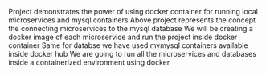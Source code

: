 Project demonstrates the power of using docker container for running local microservices and mysql containers 
Above project represents the concept the connecting microservices to the mysql database
We will be creating a docker image of each microservice and run the project inside docker container
Same for databse we have used mymysql containers available inside docker hub
We are going to run all the microservices and databases inside a containerized environment using docker
